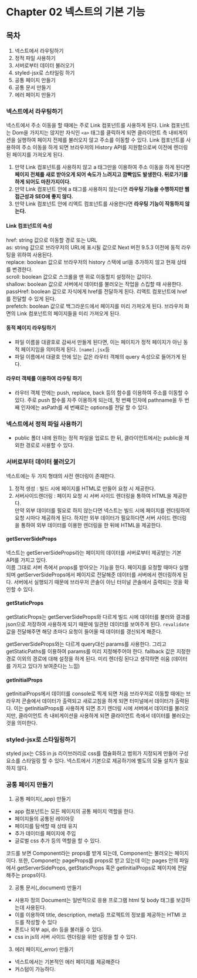 # Chapter 02 넥스트의 기본 기능

## 목차
1. 넥스트에서 라우팅하기
2. 정적 파일 사용하기
3. 서버로부터 데이터 불러오기
4. styled-jsx로 스타일링 하기
5. 공통 페이지 만들기
6. 공통 문서 만들기
7. 에러 페이지 만들기

### 넥스트에서 라우팅하기

넥스트에서 주소 이동을 할 때에는 주로 Link 컴포넌트를 사용하게 된다.
Link 컴포넌트는 Dom을 가지지는 않지만 자식인 ```<a>``` 태그를 클릭하게 되면 클라이언트 측 내비게이션을 실행하여 페이지 전체를 불러오지 않고 주소를 이동할 수 있다.
Link 컴포넌트를 사용하여 주소 이동을 하게 되면 브라우저의 History API를 지원함으로써 이전에 렌더링 된 페이지를 가져오게 된다. 

1. 만약 Link 컴포넌트를 사용하지 않고 a 태그만을 이용하여 주소 이동을 하게 된다면 **페이지 전체를 새로 받아오게 되어 속도가 느려지고 깜빡임도 발생한다. 뒤로가기를 하게 되어도 마찬가지이다.**  
2. 만약 Link 컴포넌트 안에 a 태그를 사용하지 않는다면 **라우팅 기능을 수행하지만 웹 접근성과 SEO에 좋지 않다.**  
3. 만약 Link 컴포넌트 안에 리액트 컴포넌트를 사용한다면 **라우팅 기능이 작동하지 않는다.**  

#### Link 컴포넌트의 속성
href: string 값으로 이동할 경로 또는 URL  
as: string 값으로 브라우저의 URL에 표시될 값으로 Next 버전 9.5.3 이전에 동적 라우팅을 위하여 사용된다.  
replace: boolean 값으로 브라우저의 history 스택에 url을 추가하지 않고 현재 상태를 변경한다.  
scroll: boolean 값으로 스크롤을 맨 위로 이동할지 설정하는 값이다.  
shallow: boolean 값으로 서버에서 데이터를 불러오는 작업을 스킵할 때 사용한다.  
passHref: boolean 값으로 자식에게 href를 전달하게 된다. 리액트 컴포넌트에 href를 전달할 수 있게 된다.  
prefetch: boolean 값으로 백그라운드에서 페이지를 미리 가져오게 된다. 브라우저 화면의 Link 컴포넌트의 페이지들을 미리 가져오게 된다.  

#### 동적 페이지 라우팅하기
- 파일 이름을 대괄호로 감싸서 만들게 된다면, 이는 페이지가 정적 페이지가 아닌 동적 페이지임을 의미하게 된다.
```[name].jsx```등
- 파일 이름에서 대괄호 안에 있는 값은 라우터 객체의 query 속성으로 들어가게 된다.

#### 라우터 객체를 이용하여 라우팅 하기
- 라우터 객체 안에는 push, replace, back 등의 함수를 이용하여 주소를 이동할 수 있다.
주로 push 함수를 자주 이용하게 되는데, 펏 번째 인자에 pathname을 두 번째 인자에는 asPath를 세 번째로는 options를 전달 할 수 있다. 

### 넥스트에서 정적 파일 사용하기
- public 폴더 내에 원하는 정적 파일을 업로드 한 뒤, 클라이언트에서는 public을 제외한 경로로 사용할 수 있다.

### 서버로부터 데이터 불러오기
넥스트에는 두 가지 형태의 사전 렌더링이 존재한다.
1. 정적 생성 : 빌드 시에 페이지를 HTML로 만들어 요청 시 제공한다.
2. 서버사이드렌더링 : 페이지 요청 시 서버 사이드 렌더링을 통하여 HTML을 제공한다.  
만약 외부 데이터를 필요로 하지 않는다면 넥스트는 빌드 시에 페이지를 렌더링하여 요청 시마다 제공하게 된다. 하지만 외부 데이터가 필요하다면 서버 사이드 렌더링을 통하여 외부 데이터를 이용한 렌더링을 한 뒤에 HTML을 제공한다. 

#### getServerSideProps

넥스트는 getServerSideProps라는 페이지의 데이터를 서버로부터 제공받는 기본 API를 가지고 있다.  
이름 그대로 서버 측에서 props를 받아오는 기능을 한다. 페이지를 요청할 때마다 실행되며 getServerSideProps에서 페이지로 전달해준 데이터를 서버에서 렌더링하게 된다. 서버에서 실행되기 때문에 브라우저 콘솔이 아닌 터미널 콘솔에서 출력되는 것을 확인할 수 있다.

#### getStaticProps
getStaticProps는 getServerSideProps와 다르게 빌드 시에 데이터를 불러와 결과를 json으로 저장하여 사용하게 되기 때문에 일관된 데이터를 보여주게 된다. ```revalidate``` 값을 전달해주면 해당 초마다 요청이 들어올 때 데이터를 갱신되게 해준다.

getServerSideProps와는 다르게 query대신 params를 사용한다. 그리고 getStaticPaths를 이용하여 params를 미리 지정해주어야 한다. fallback 값은 지정한 경로 이외의 경로에 대해 설정을 하게 된다. 미리 렌더링 된다고 생각하면 쉬움 (데이터를 가지고 있다가 보여준다는 느낌)

#### getInitialProps
getInitialProps에서 데이터를 console로 찍게 되면 처음 브라우저로 이동할 때에는 브라우저 콘솔에서 데이터가 출력되고 새로고침을 하게 되면 터미널에서 데이터가 출력된다. 이는 getInitialProps를 사용하게 되면 초기 렌더링 시에 서버에서 데이터를 불러오지만, 클라이언트 측 내비게이션을 사용하게 되면 클라이언트 측에서 데이터를 불러오는 것을 의미한다.

### styled-jsx로 스타일링하기
styled jsx는 CSS in js 라이브러리로 css를 캡슐화하고 범위가 지정되게 만들어 구성 요소를 스타일링 할 수 있다. 넥스트에서 기본으로 제공하기에 별도의 모듈 설치가 필요하지 않다.


### 공통 페이지 만들기 

1. 공통 페이지(_app) 만들기  
- app 컴포넌트는 모든 페이지의 공통 페이지 역할을 한다.
- 페이지들의 공통된 레이아웃
- 페이지를 탐색할 때 상태 유지
- 추가 데이터를 페이지에 주입
- 글로벌 css 추가
등의 역할을 할 수 있다. 

코드를 보면 Component라는 props를 받게 되는데, Component는 불러오는 페이지이다. 또한, Componet는 pageProps를 props로 받고 있는데 이는 pages 안의 파일에서 getServerSideProps, getStaticProps 혹은 getInitialProps로 페이지에 전달해주는 props이다.

2. 공통 문서(_document) 만들기
- 사용자 정의 Document는 일반적으로 응용 프로그램 html 및 body 태그를 보강하는데 사용된다.
- 이를 이용하여 title, description, meta등 프로젝트의 정보를 제공하는 HTMl 코드를 작성할 수 있다
- 폰트나 외부 api, dn 등을 불러올 수 있다.
- css in js의 서버 사이드 렌더링을 위한 설정을 할 수 있다.

3. 에러 페이지(_error) 만들기
- 넥스트에서는 기본적인 에러 페이지를 제공해준다
- 커스텀이 가능하다.